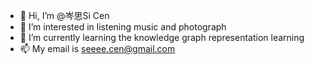 - 👋 Hi, I’m @岑思Si Cen
- 👀 I’m interested in listening music and photograph
- 🌱 I’m currently learning the knowledge graph representation learning
- 📫 My email is seeee.cen@gmail.com

<!---
MarkCens/MarkCens is a ✨ special ✨ repository because its `README.md` (this file) appears on your GitHub profile.
You can click the Preview link to take a look at your changes.
--->
